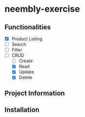 # neembly-exercise

## Functionalities

- [x] Product Listing
- [ ] Search
- [ ] Filter
- [ ] CRUD
  - [ ] Create
  - [x] Read
  - [x] Update
  - [x] Delete

## Project Information

<!-- todo -->

## Installation

<!-- todo -->
